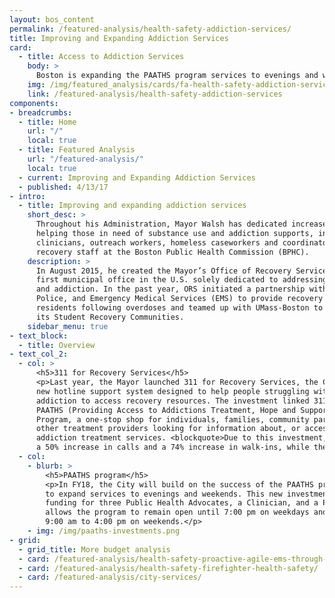 ```yaml
---
layout: bos_content
permalink: /featured-analysis/health-safety-addiction-services/
title: Improving and Expanding Addiction Services
card:
  - title: Access to Addiction Services
    body: >
      Boston is expanding the PAATHS program services to evenings and weekends
    img: /img/featured_analysis/cards/fa-health-safety-addiction-services.jpg
    link: /featured-analysis/health-safety-addiction-services
components:
- breadcrumbs:
  - title: Home
    url: "/"
    local: true
  - title: Featured Analysis
    url: "/featured-analysis/"
    local: true
  - current: Improving and Expanding Addiction Services
  - published: 4/13/17
- intro:
  - title: Improving and expanding addiction services
    short_desc: >
      Throughout his Administration, Mayor Walsh has dedicated increased resources for 
      helping those in need of substance use and addiction supports, including 55 
      clinicians, outreach workers, homeless caseworkers and coordinators and other 
      recovery staff at the Boston Public Health Commission (BPHC). 
    description: >
      In August 2015, he created the Mayor’s Office of Recovery Services (ORS), the 
      first municipal office in the U.S. solely dedicated to addressing substance use 
      and addiction. In the past year, ORS initiated a partnership with Boston Fire, 
      Police, and Emergency Medical Services (EMS) to provide recovery resources to 
      residents following overdoses and teamed up with UMass-Boston to support 
      its Student Recovery Communities.
    sidebar_menu: true
- text_block:
  - title: Overview
- text_col_2:
  - col: >
      <h5>311 for Recovery Services</h5>
      <p>Last year, the Mayor launched 311 for Recovery Services, the City of Boston's 
      new hotline support system designed to help people struggling with substance use and 
      addiction to access recovery resources. The investment linked 311 service with the 
      PAATHS (Providing Access to Addictions Treatment, Hope and Support) 
      Program, a one-stop shop for individuals, families, community partners, and 
      other treatment providers looking for information about, or access to, 
      addiction treatment services. <blockquote>Due to this investment, PAATHS has seen 
      a 50% increase in calls and a 74% increase in walk-ins, while the number of new 
  - col: 
    - blurb: >
        <h5>PAATHS program</h5>
        <p>In FY18, the City will build on the success of the PAATHS program and enable it 
        to expand services to evenings and weekends. This new investment, which includes 
        funding for three Public Health Advocates, a Clinician, and a Program Director, 
        allows the program to remain open until 7:00 pm on weekdays and from 
        9:00 am to 4:00 pm on weekends.</p>
    - img: /img/paaths-investments.png
- grid: 
  - grid_title: More budget analysis
  - card: /featured-analysis/health-safety-proactive-agile-ems-through-data/
  - card: /featured-analysis/health-safety-firefighter-health-safety/
  - card: /featured-analysis/city-services/
---
```

